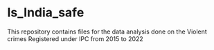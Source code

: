 # Is_India_safe
This repository contains files for the data analysis done on the Violent crimes Registered under IPC from 2015 to 2022
